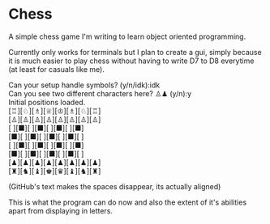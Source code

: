 # Chess
A simple chess game I'm writing to learn object oriented programming.

Currently only works for terminals but I plan to create a gui, simply because it is much easier to play chess without having to write D7 to D8 everytime (at least for casuals like me).

Can your setup handle symbols? (y/n/idk):idk                                                                                   
Can you see two different characters here? ♙♟ (y/n):y                                                                         
Initial positions loaded.                                                                                                     
[♖][♘][♗][♕][♔][♗][♘][♖]                                                                                                       
[♙][♙][♙][♙][♙][♙][♙][♙]                                                                                                       
[ ][■][ ][■][ ][■][ ][■]                                                                                                       
[■][ ][■][ ][■][ ][■][ ]                                                                                                       
[ ][■][ ][■][ ][■][ ][■]                                                                                                       
[■][ ][■][ ][■][ ][■][ ]                                                                                                       
[♟][♟][♟][♟][♟][♟][♟][♟]                                                                                                       
[♜][♞][♝][♚][♛][♝][♞][♜]                                                                                                       

(GitHub's text makes the spaces disappear, its actually aligned)

This is what the program can do now and also the extent of it's abilities apart from displaying in letters.
